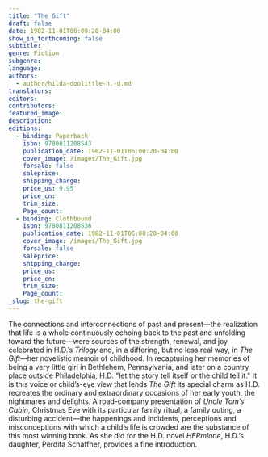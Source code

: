 ```yaml
---
title: "The Gift"
draft: false
date: 1982-11-01T06:00:20-04:00
show_in_forthcoming: false
subtitle:
genre: Fiction
subgenre:
language:
authors:
  - author/hilda-doolittle-h.-d.md
translators:
editors:
contributors:
featured_image:
description:
editions:
  - binding: Paperback
    isbn: 9780811208543
    publication_date: 1982-11-01T06:00:20-04:00
    cover_image: /images/The_Gift.jpg
    forsale: false
    saleprice:
    shipping_charge:
    price_us: 9.95
    price_cn:
    trim_size:
    Page_count:
  - binding: Clothbound
    isbn: 9780811208536
    publication_date: 1982-11-01T06:00:20-04:00
    cover_image: /images/The_Gift.jpg
    forsale: false
    saleprice:
    shipping_charge:
    price_us:
    price_cn:
    trim_size:
    Page_count:
_slug: the-gift
---
```


The connections and interconnections of past and present––the realization that life is a whole continuously echoing back to the past and unfolding toward the future––were sources of the strength, renewal, and joy celebrated in H.D.’s _Trilogy_ and, in a differing, but no less real way, in _The Gift_––her novelistic memoir of childhood. In recapturing her memories of being a very little girl in Bethlehem, Pennsylvania, and later on a country place outside Philadelphia, H.D. "let the story tell itself or the child tell it." It is this voice or child’s-eye view that lends _The Gift_ its special charm as H.D. recreates the ordinary and extraordinary occasions of her early youth, the nightmares and delights. A road-company presentation of _Uncle Tom’s Cabin_, Christmas Eve with its particular family ritual, a family outing, a disturbing accident––the happenings and incidents, perceptions and misconceptions with which a child’s life is crowded are the substance of this most winning book. As she did for the H.D. novel _HERmione_, H.D.’s daughter, Perdita Schaffner, provides a fine introduction.

